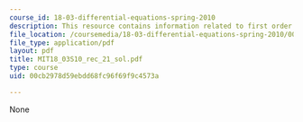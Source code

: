 ```yaml
---
course_id: 18-03-differential-equations-spring-2010
description: This resource contains information related to first order linear systems.
file_location: /coursemedia/18-03-differential-equations-spring-2010/00cb2978d59ebdd68fc96f69f9c4573a_MIT18_03S10_rec_21_sol.pdf
file_type: application/pdf
layout: pdf
title: MIT18_03S10_rec_21_sol.pdf
type: course
uid: 00cb2978d59ebdd68fc96f69f9c4573a

---
```

None